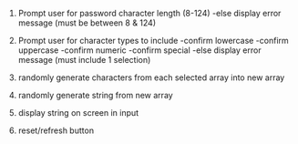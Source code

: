 1. Prompt user for password character length (8-124)
    -else display error message (must be between 8 & 124)

2. Prompt user for character types to include
    -confirm lowercase
    -confirm uppercase
    -confirm numeric
    -confirm special
        -else display error message (must include 1 selection)

3. randomly generate characters from each selected array into new array

4. randomly generate string from new array

5. display string on screen in input

6. reset/refresh button